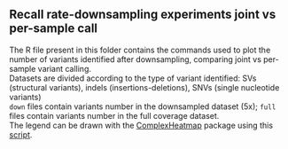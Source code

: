 ## Recall rate-downsampling experiments joint vs per-sample call

The R file present in this folder contains the commands used to plot the number of variants identified after downsampling, comparing joint vs per-sample variant calling. <br />
Datasets are divided according to the type of variant identified: SVs (structural variants), indels (insertions-deletions), SNVs (single nucleotide variants)  <br />
`down` files contain variants number in the downsampled dataset (5x); `full` files contain variants number in the full coverage dataset. <br />
The legend can be drawn with the [ComplexHeatmap](https://jokergoo.github.io/ComplexHeatmap-reference/book/) package using this [script](https://github.com/SwallowGenomics/BarnSwallow/blob/main/Plots%20and%20figures/recall%20rate-downsampling%20experiments/joint%20vs%20per-sample%20call/legend_script.r). 